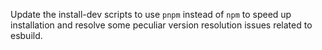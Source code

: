 Update the install-dev scripts to use `pnpm` instead of `npm` to speed up installation and resolve some peculiar version resolution issues related to esbuild.
